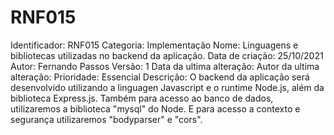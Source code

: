 # RNF015

Identificador: RNF015
Categoria: Implementação
Nome: Linguagens e bibliotecas utilizadas no backend da aplicação.
Data de criação: 25/10/2021
Autor: Fernando Passos
Versão: 1
Data da ultima alteração:
Autor da ultima alteração:
Prioridade: Essencial
Descrição: O backend da aplicação será desenvolvido utilizando a linguagen Javascript e o runtime Node.js, além da biblioteca Express.js. Também para acesso ao banco de dados, utilizaremos a biblioteca "mysql" do Node. E para acesso a contexto e segurança utilizaremos "bodyparser" e "cors".